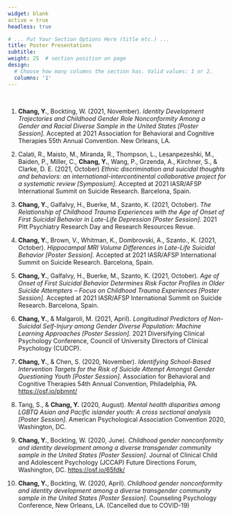 ```yaml
---
widget: blank
active = true
headless: true

# ... Put Your Section Options Here (title etc.) ...
title: Poster Presentations
subtitle:
weight: 25  # section position on page
design:
  # Choose how many columns the section has. Valid values: 1 or 2.
  columns: '1'
---
```

<br/>

1.	**Chang, Y.**, Bockting, W. (2021, November). *Identity Development Trajectories and Childhood Gender Role Nonconformity Among a Gender and Racial Diverse Sample in the United States [Poster Session].* Accepted at 2021 Association for Behavioral and Cognitive Therapies 55th Annual Convention. New Orleans, LA.

9. Calati, R., Maisto, M., Miranda, R., Thompson, L., Lesanpezeshki, M., Baiden, P., Miller, C., **Chang, Y.**, Wang, P., Grzenda, A., Kirchner, S., & Clarke, D. E. (2021, October) *Ethnic discrimination and suicidal thoughts and behaviors: an international-intercontinental collaborative project for a systematic review [Symposium].* Accepted at 2021 IASR/AFSP International Summit on Suicide Research. Barcelona, Spain.

8.	**Chang, Y.**, Galfalvy, H., Buerke, M., Szanto, K. (2021, October). *The Relationship of Childhood Trauma Experiences with the Age of Onset of First Suicidal Behavior in Late-Life Depression [Poster Session].* 2021 Pitt Psychiatry Research Day and Research Resources Revue.

7.	**Chang, Y.**, Brown, V., Whitman, K., Dombrovski, A., Szanto., K. (2021, October). *Hippocampal MRI Volume Differences in Late-Life Suicidal Behavior [Poster Session].* Accepted at 2021 IASR/AFSP International Summit on Suicide Research. Barcelona, Spain.

6.	**Chang, Y.**, Galfalvy, H., Buerke, M., Szanto, K. (2021, October). *Age of Onset of First Suicidal Behavior Determines Risk Factor Profiles in Older Suicide Attempters – Focus on Childhood Trauma Experiences [Poster Session].* Accepted at 2021 IASR/AFSP International Summit on Suicide Research. Barcelona, Spain.

5.	**Chang, Y.**, & Malgaroli, M. (2021, April). *Longitudinal Predictors of Non-Suicidal Self-Injury among Gender Diverse Population: Machine Learning Approaches [Poster Session].* 2021 Diversifying Clinical Psychology Conference, Council of University Directors of Clinical Psychology (CUDCP). 

4.	**Chang, Y.**, & Chen, S. (2020, November). *Identifying School-Based Intervention Targets for the Risk of Suicide Attempt Amongst Gender Questioning Youth [Poster Session].* Association for Behavioral and Cognitive Therapies 54th Annual Convention, Philadelphia, PA. https://osf.io/pbmnt/

3.	Tang, S., & **Chang, Y.** (2020, August). *Mental health disparities among LGBTQ Asian and Pacific islander youth: A cross sectional analysis [Poster Session].* American Psychological Association Convention 2020, Washington, DC.

2.	**Chang, Y.**, Bockting, W. (2020, June). *Childhood gender nonconformity and identity development among a diverse transgender community sample in the United States [Poster Session].* Journal of Clinical Child and Adolescent Psychology (JCCAP) Future Directions Forum, Washington, DC. https://osf.io/65fdk/

1.	**Chang, Y.**, Bockting, W. (2020, April). *Childhood gender nonconformity and identity development among a diverse transgender community sample in the United States [Poster Session].* Counseling Psychology Conference, New Orleans, LA. (Cancelled due to COVID-19)
